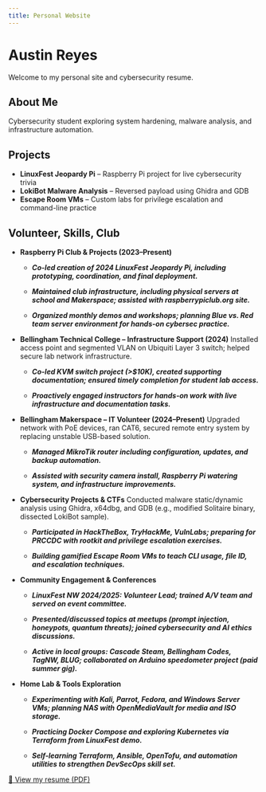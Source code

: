 ```yaml
---
title: Personal Website
---
```


# Austin Reyes

Welcome to my personal site and cybersecurity resume.

## About Me

Cybersecurity student exploring system hardening, malware analysis, and infrastructure automation.

## Projects

- **LinuxFest Jeopardy Pi** – Raspberry Pi project for live cybersecurity trivia
- **LokiBot Malware Analysis** – Reversed payload using Ghidra and GDB
- **Escape Room VMs** – Custom labs for privilege escalation and command-line practice

## Volunteer, Skills, Club 


- **Raspberry Pi Club & Projects (2023–Present)**
  - ***Co-led creation of 2024 LinuxFest Jeopardy Pi, including prototyping, coordination, and final deployment.***


  - ***Maintained club infrastructure, including physical servers at school and Makerspace; assisted with raspberrypiclub.org site.***


  - ***Organized monthly demos and workshops; planning Blue vs. Red team server environment for hands-on cybersec practice.***


- **Bellingham Technical College – Infrastructure Support (2024)**
Installed access point and segmented VLAN on Ubiquiti Layer 3 switch; helped secure lab network infrastructure.


  - ***Co-led KVM switch project (>$10K), created supporting documentation; ensured timely completion for student lab access.***


  - ***Proactively engaged instructors for hands-on work with live infrastructure and documentation tasks.***


- **Bellingham Makerspace – IT Volunteer (2024–Present)**
Upgraded network with PoE devices, ran CAT6, secured remote entry system by replacing unstable USB-based solution.


  - ***Managed MikroTik router including configuration, updates, and backup automation.***


  - ***Assisted with security camera install, Raspberry Pi watering system, and infrastructure improvements.***


- **Cybersecurity Projects & CTFs**
Conducted malware static/dynamic analysis using Ghidra, x64dbg, and GDB (e.g., modified Solitaire binary, dissected LokiBot sample).


  - ***Participated in HackTheBox, TryHackMe, VulnLabs; preparing for PRCCDC with rootkit and privilege escalation exercises.***


  - ***Building gamified Escape Room VMs to teach CLI usage, file ID, and escalation techniques.***


- **Community Engagement & Conferences**
  - ***LinuxFest NW 2024/2025: Volunteer Lead; trained A/V team and served on event committee.***


  - ***Presented/discussed topics at meetups (prompt injection, honeypots, quantum threats); joined cybersecurity and AI ethics discussions.***


  - ***Active in local groups: Cascade Steam, Bellingham Codes, TagNW, BLUG; collaborated on Arduino speedometer project (paid summer gig).***


- **Home Lab & Tools Exploration**
  - ***Experimenting with Kali, Parrot, Fedora, and Windows Server VMs; planning NAS with OpenMediaVault for media and ISO storage.***


  - ***Practicing Docker Compose and exploring Kubernetes via Terraform from LinuxFest demo.***


  - ***Self-learning Terraform, Ansible, OpenTofu, and automation utilities to strengthen DevSecOps skill set.***


[📄 View my resume (PDF)](resume.pdf)
